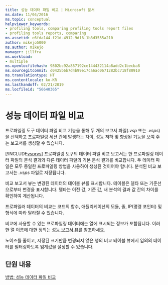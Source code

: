 ```yaml
---
title: 성능 데이터 파일 비교 | Microsoft 문서
ms.date: 11/04/2016
ms.topic: conceptual
helpviewer_keywords:
- profiling tools, comparing profiling tools report files
- profiling tools reports, comparing
ms.assetid: e6fda144-f21d-4912-9d16-1b8d3555a210
author: mikejo5000
ms.author: mikejo
manager: jillfra
ms.workload:
- multiple
ms.openlocfilehash: 9802bc92a857192ce144432114a8add2c1becba8
ms.sourcegitcommit: d0425b6b7d4b99e17ca6ac0671282bc718f80910
ms.translationtype: HT
ms.contentlocale: ko-KR
ms.lasthandoff: 02/21/2019
ms.locfileid: "56640365"
---
```

# <a name="compare-performance-data-files"></a>성능 데이터 파일 비교

프로파일링 도구 데이터 파일 비교 기능을 통해 두 개의 보고서 파일(.*vsp* 또는 .*vsps*)을 선택하고 프로파일링 세션 간에 발생하는 차이, 성능 저하 및 향상된 기능을 보여 주는 보고서를 생성할 수 있습니다.

[!INCLUDE[vsprvs](../code-quality/includes/vsprvs_md.md)] 프로파일링 도구의 데이터 파일 비교 보고서는 한 프로파일링 데이터 파일의 분석 결과와 다른 데이터 파일의 기본 분석 결과를 비교합니다. 두 데이터 파일은 모두 동일한 프로파일링 방법을 사용하여 생성된 것이어야 합니다. 분석된 비교 보고서는 *.vsps* 파일로 저장됩니다.

비교 보고서 뷰는 변경된 데이터의 테이블 뷰를 표시합니다. 테이블은 델타 또는 기준선으로부터 변경을 표시합니다. 델타는 이전 값, 기준 값, 새 분석의 결과 값 간의 차이를 확인하여 계산됩니다.

프로파일러 데이터의 비교는 코드의 함수, 애플리케이션의 모듈, 줄, IP(명령 포인터) 및 형식에 따라 달라질 수 있습니다.

비교에 사용할 수 있는 프로파일링 데이터에는 열에 표시되는 정보가 포함됩니다. 이러한 열 이름에 대한 정의는 [성능 보고서 뷰](../profiling/performance-report-views.md)를 참조하세요.

노이즈를 줄이고, 지정된 크기만큼 변경되지 않은 행의 비교 테이블 뷰에서 임의의 데이터를 필터링하도록 임계값을 설정할 수 있습니다.

## <a name="in-this-section"></a>단원 내용

[방법: 성능 데이터 파일 비교](../profiling/how-to-compare-performance-data-files.md)